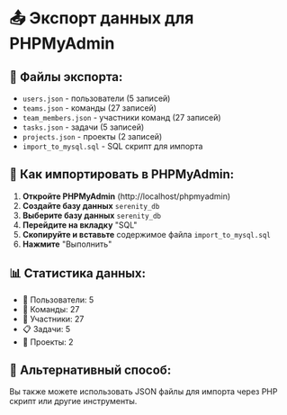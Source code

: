 # 📤 Экспорт данных для PHPMyAdmin

## 📁 Файлы экспорта:
- `users.json` - пользователи (5 записей)
- `teams.json` - команды (27 записей)
- `team_members.json` - участники команд (27 записей)
- `tasks.json` - задачи (5 записей)
- `projects.json` - проекты (2 записей)
- `import_to_mysql.sql` - SQL скрипт для импорта

## 🚀 Как импортировать в PHPMyAdmin:

1. **Откройте PHPMyAdmin** (http://localhost/phpmyadmin)
2. **Создайте базу данных** `serenity_db`
3. **Выберите базу данных** `serenity_db`
4. **Перейдите на вкладку** "SQL"
5. **Скопируйте и вставьте** содержимое файла `import_to_mysql.sql`
6. **Нажмите** "Выполнить"

## 📊 Статистика данных:
- 👥 Пользователи: 5
- 👥 Команды: 27
- 👥 Участники: 27
- 📋 Задачи: 5
- 📁 Проекты: 2

## 🔄 Альтернативный способ:
Вы также можете использовать JSON файлы для импорта через PHP скрипт или другие инструменты.
